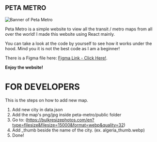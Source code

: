 ## PETA METRO

![Banner of Peta Metro](https://i.ibb.co/3TNmJFN/Banner.png)

Peta Metro is a simple website to view all the transit / metro maps from all over the world! I made this website using React mainly.

You can take a look at the code by yourself to see how it works under the hood. Mind you it is not the best code as I am a beginner!

There is a Figma file here: [Figma Link - Click Here!](https://www.figma.com/design/mH4kWP89WCstCDsqaF5076/Peta-Metro?node-id=1-18&t=f3vmStmTUKVkgXfS-1).

**Enjoy the website!**

# FOR DEVELOPERS
This is the steps on how to add new map.

1. Add new city in data.json
2. Add the map's png/jpg inside peta-metro/public folder
3. Go to: (https://bulkresizephotos.com/en?type=filesize&filesize=15000&format=webp&quality=32)
4. Add _thumb beside the name of the city. (ex. algeria_thumb.webp)
5. Done!